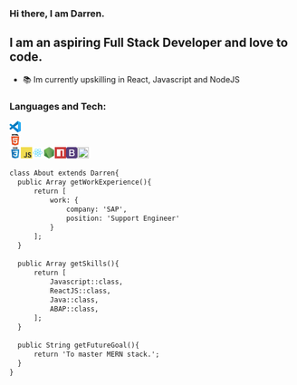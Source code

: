 <h3>Hi there, I am Darren.</h3>

<h2>I am an aspiring Full Stack Developer and love to code.</h2>

   * :books: Im currently upskilling in React, Javascript and NodeJS

<h3>Languages and Tech:</h3>
<div class="row">
<div class="column"><img src="https://raw.githubusercontent.com/github/explore/80688e429a7d4ef2fca1e82350fe8e3517d3494d/topics/visual-studio-code/visual-studio-code.png" height="20" width="20" >
</div>
  <div class="column"><img src="https://raw.githubusercontent.com/github/explore/80688e429a7d4ef2fca1e82350fe8e3517d3494d/topics/html/html.png" height="20" width="20" >
</div>
  <div class="column">
</div>
  <div class="column">
</div>
  <div class="column">
</div>
  <div class="column">
</div>
  <div class="column">
</div>
<img src="https://raw.githubusercontent.com/github/explore/80688e429a7d4ef2fca1e82350fe8e3517d3494d/topics/css/css.png" height="20" width="20" ><img src="https://raw.githubusercontent.com/github/explore/80688e429a7d4ef2fca1e82350fe8e3517d3494d/topics/javascript/javascript.png" height="20" width="20" ><img src="https://raw.githubusercontent.com/github/explore/80688e429a7d4ef2fca1e82350fe8e3517d3494d/topics/react/react.png" height="20" width="20" ><img src="https://raw.githubusercontent.com/github/explore/80688e429a7d4ef2fca1e82350fe8e3517d3494d/topics/nodejs/nodejs.png" height="20" width="20" ><img src="https://raw.githubusercontent.com/github/explore/80688e429a7d4ef2fca1e82350fe8e3517d3494d/topics/npm/npm.png" height="20" width="20" ><img src="https://raw.githubusercontent.com/github/explore/80688e429a7d4ef2fca1e82350fe8e3517d3494d/topics/bootstrap/bootstrap.png" height="20" width="20" ><img src="https://www.blockachain.gr/wp-content/uploads/2018/03/java-coffee-cup-logo.png" height="20" width="20" >







    class About extends Darren{
      public Array getWorkExperience(){
          return [ 
              work: { 
                  company: 'SAP', 
                  position: 'Support Engineer' 
              }
          ];
      }

      public Array getSkills(){
          return [
              Javascript::class,
              ReactJS::class,
              Java::class,
              ABAP::class,
          ];
      }

      public String getFutureGoal(){
          return 'To master MERN stack.';
      }
    }
